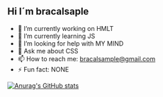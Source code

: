 ## Hi I´m bracalsaple

- 🔭 I’m currently working on HMLT
- 🌱 I’m currently learning JS
- 🤔 I’m looking for help with MY MIND
- 💬 Ask me about CSS
- 📫 How to reach me: bracalsample@gmail.com
- ⚡ Fun fact: NONE

[![Anurag's GitHub stats](https://github-readme-stats.vercel.app/api?username=bracalsample)](https://github.com/anuraghazra/github-readme-stats)


